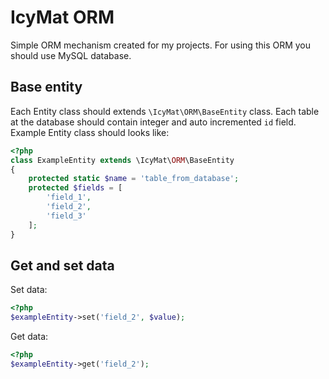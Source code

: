 IcyMat ORM
========================

Simple ORM mechanism created for my projects. For using this ORM you should use MySQL database.

Base entity
----------

Each Entity class should extends `\IcyMat\ORM\BaseEntity` class. Each table at the database should contain integer and auto incremented `id` field. Example Entity class should looks like:

```php
<?php
class ExampleEntity extends \IcyMat\ORM\BaseEntity
{
    protected static $name = 'table_from_database';
    protected $fields = [
        'field_1',
        'field_2',
        'field_3'
    ];
}
```

Get and set data
----------
Set data:
```php
<?php
$exampleEntity->set('field_2', $value);
```

Get data:
```php
<?php
$exampleEntity->get('field_2');
```
